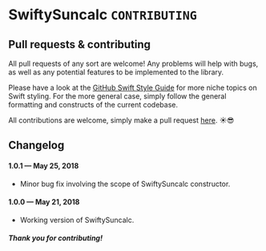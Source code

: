 # SwiftySuncalc `CONTRIBUTING`

Pull requests & contributing
---
All pull requests of any sort are welcome! Any problems will help with bugs, as well as any potential features to be implemented to the library.

Please have a look at the [GitHub Swift Style Guide](https://github.com/github/swift-style-guide) for more niche topics on Swift styling. For the more general case, simply follow the general formatting and constructs of the current codebase.

All contributions are welcome, simply make a pull request [here](https://github.com/cristiangonzales/SwiftySuncalc/issues). :sunny::sunglasses:

Changelog
---
#### 1.0.1 &mdash; May 25, 2018
- Minor bug fix involving the scope of SwiftySuncalc constructor.
#### 1.0.0 &mdash; May 21, 2018
- Working version of SwiftySuncalc.

##### Thank you for contributing!
